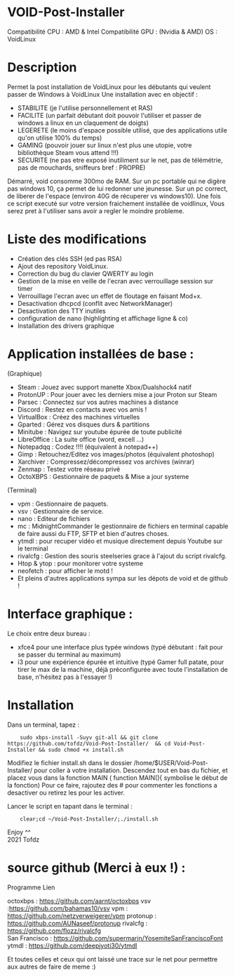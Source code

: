 # VOID-Post-Installer

Compatibilité CPU : AMD & Intel
Compatibilité GPU : (Nvidia & AMD)
OS : VoidLinux

# Description

Permet la post installation de VoidLinux pour les débutants qui veulent passer de Windows à VoidLinux
Une installation avec en objectif : 

- STABILITE (je l'utilise personnellement et RAS)
- FACILITE (un parfait débutant doit pouvoir l'utiliser et passer de windows a linux en un claquement de doigts)
- LEGERETE (le moins d'espace possible utilisé, que des applications utile qu'on utilise 100% du temps)
- GAMING (pouvoir jouer sur linux n'est plus une utopie, votre bibliothèque Steam vous attend !!!)
- SECURITE (ne pas etre exposé inutiliment sur le net, pas de télémétrie, pas de mouchards, sniffeurs bref : PROPRE)

Démarré, void consomme 300mo de RAM.
Sur un pc portable qui ne digère pas windows 10, ça permet de lui redonner une jeunesse.
Sur un pc correct, de liberer de l'espace (environ 40G de récuperer vs windows10).
Une fois ce script executé sur votre version fraichement installée de voidlinux,
Vous serez pret à l'utiliser sans avoir a regler le moindre probleme.

# Liste des modifications 

- Création des clés SSH (ed pas RSA)
- Ajout des repository VoidLinux.
- Correction du bug du clavier QWERTY au login
- Gestion de la mise en veille de l'ecran avec verrouillage session sur timer
- Verrouillage l'ecran avec un effet de floutage en faisant Mod+x.
- Desactivation dhcpcd (conflit avec NetworkManager)
- Desactivation des TTY inutiles
- configuration de nano (highlighting et affichage ligne & co)
- Installation des drivers graphique

# Application installées de base :

(Graphique)

- Steam		: Jouez avec support manette Xbox/Dualshock4 natif
- ProtonUP	: Pour jouer avec les derniers mise a jour Proton sur Steam
- Parsec	: Connectez sur vos autres machines à distance
- Discord	: Restez en contacts avec vos amis !
- VirtualBox	: Créez des machines virtuelles
- Gparted	: Gérez vos disques durs & partitions 
- Minitube	: Navigez sur youtube épurée de toute publicité
- LibreOffice	: La suite office (word, excell ...)
- Notepadqq	: Codez !!!! (équivalent à notepad++)
- Gimp		: Retouchez/Editez vos images/photos (équivalent photoshop)
- Xarchiver	: Compressez/décompressez vos archives (winrar)
- Zenmap	: Testez votre réseau privé
- OctoXBPS	: Gestionnaire de paquets & Mise a jour systeme

(Terminal)

- vpm 		: Gestionnaire de paquets.
- vsv 		: Gestionnaire de service.
- nano 		: Editeur de fichiers
- mc 		: MidnightCommander le gestionnaire de fichiers en terminal capable de faire aussi du FTP, SFTP et bien d'autres choses.
- ytmdl 	: pour recuper vidéo et musique directement depuis Youtube sur le terminal
- rivalcfg 	: Gestion des souris steelseries grace à l'ajout du script rivalcfg.
- Htop & ytop 	: pour monitorer votre systeme
- neofetch	: pour afficher le motd !
- Et pleins d'autres applications sympa sur les dépots de void et de github !

# Interface graphique : 

Le choix entre deux bureau : 
        
   - xfce4 pour une interface plus typée windows (typé débutant : fait pour se passer du terminal au maximum) 
   - i3 pour une expérience épurée et intuitive (typé Gamer full patate, pour tirer le max de la machine, 
               déjà préconfigurée avec toute l'installation de base, n'hésitez pas à l'essayer !)

# Installation

Dans un terminal, tapez :

        sudo xbps-install -Suyv git-all && git clone https://github.com/tofdz/Void-Post-Installer/  && cd Void-Post-Installer && sudo chmod +x install.sh

Modifiez le fichier install.sh dans le dossier /home/$USER/Void-Post-Installer/ pour coller à votre installation.
Descendez tout en bas du fichier, et placez vous dans la fonction MAIN ( function MAIN(){ symbolise le début de la fonction)
Pour ce faire, rajoutez des # pour commenter les fonctions a desactiver ou retirez les pour les activer.

Lancer le script en tapant dans le terminal : 
        
        clear;cd ~/Void-Post-Installer/;./install.sh

Enjoy ^^  
2021 Tofdz

# source github (Merci à eux !) :

Programme               Lien 

octoxbps :       https://github.com/aarnt/octoxbps
vsv :https://github.com/bahamas10/vsv
vpm :            https://github.com/netzverweigerer/vpm
protonup :       https://github.com/AUNaseef/protonup
rivalcfg :       https://github.com/flozz/rivalcfg  
San Francisco : https://github.com/supermarin/YosemiteSanFranciscoFont  
ytmdl :         https://github.com/deepjyoti30/ytmdl

Et toutes celles et ceux qui ont laissé une trace sur le net pour permettre aux autres de faire de meme :)
